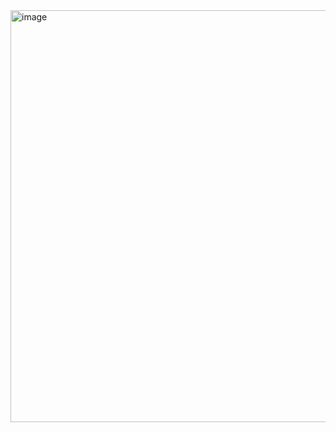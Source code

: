 <img width="727" height="659" alt="image" src="https://github.com/user-attachments/assets/91f55946-f6c9-4574-88f9-a455f0f451ba" />
